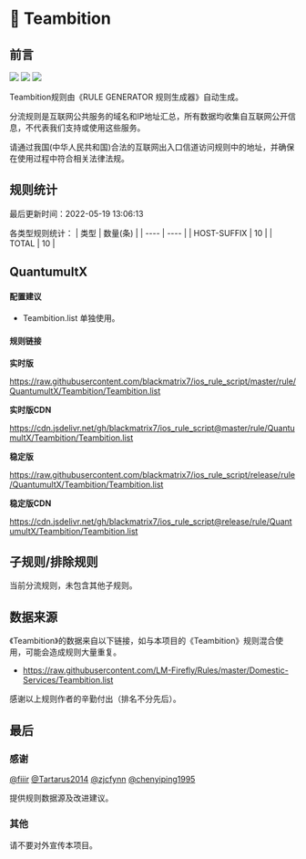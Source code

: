 # 🧸 Teambition

## 前言

![](https://shields.io/badge/-移除重复规则-ff69b4) ![](https://shields.io/badge/-DOMAIN与DOMAIN--SUFFIX合并-green) ![](https://shields.io/badge/-IP--CIDR(6)合并-blueviolet) 

Teambition规则由《RULE GENERATOR 规则生成器》自动生成。

分流规则是互联网公共服务的域名和IP地址汇总，所有数据均收集自互联网公开信息，不代表我们支持或使用这些服务。

请通过我国(中华人民共和国)合法的互联网出入口信道访问规则中的地址，并确保在使用过程中符合相关法律法规。

## 规则统计

最后更新时间：2022-05-19 13:06:13

各类型规则统计：
| 类型 | 数量(条)  | 
| ---- | ----  |
| HOST-SUFFIX | 10  | 
| TOTAL | 10  | 


## QuantumultX 

#### 配置建议
- Teambition.list 单独使用。

#### 规则链接
**实时版**

https://raw.githubusercontent.com/blackmatrix7/ios_rule_script/master/rule/QuantumultX/Teambition/Teambition.list

**实时版CDN**

https://cdn.jsdelivr.net/gh/blackmatrix7/ios_rule_script@master/rule/QuantumultX/Teambition/Teambition.list

**稳定版**

https://raw.githubusercontent.com/blackmatrix7/ios_rule_script/release/rule/QuantumultX/Teambition/Teambition.list

**稳定版CDN**

https://cdn.jsdelivr.net/gh/blackmatrix7/ios_rule_script@release/rule/QuantumultX/Teambition/Teambition.list

## 子规则/排除规则


当前分流规则，未包含其他子规则。

## 数据来源

《Teambition》的数据来自以下链接，如与本项目的《Teambition》规则混合使用，可能会造成规则大量重复。

- https://raw.githubusercontent.com/LM-Firefly/Rules/master/Domestic-Services/Teambition.list


感谢以上规则作者的辛勤付出（排名不分先后）。

## 最后

### 感谢

[@fiiir](https://github.com/fiiir) [@Tartarus2014](https://github.com/Tartarus2014) [@zjcfynn](https://github.com/zjcfynn) [@chenyiping1995](https://github.com/chenyiping1995) 

提供规则数据源及改进建议。

### 其他

请不要对外宣传本项目。